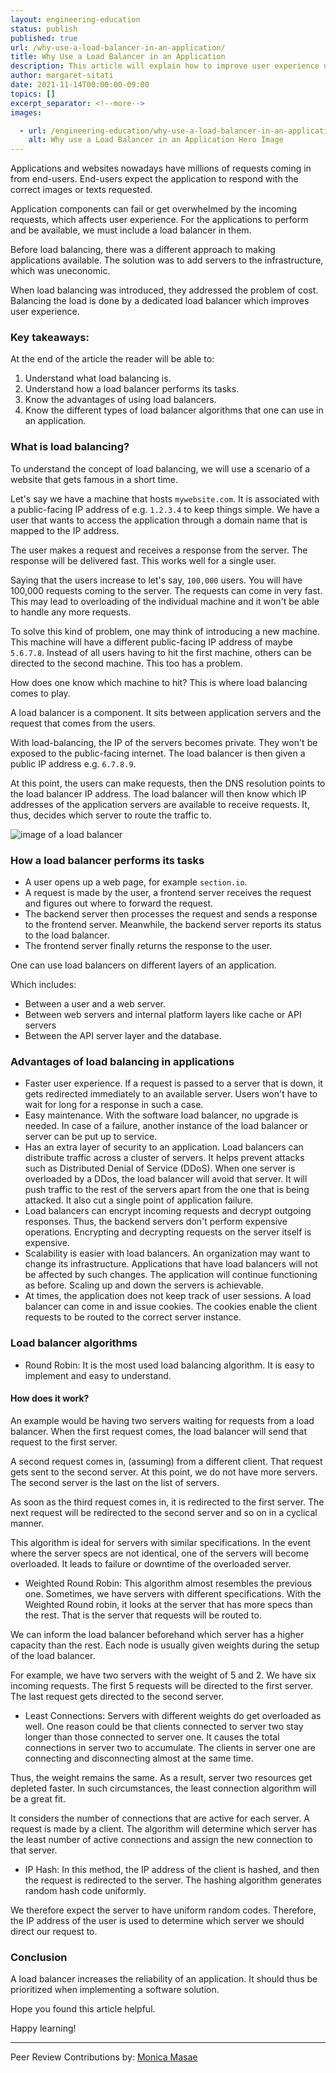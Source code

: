 ```yaml
---
layout: engineering-education
status: publish
published: true
url: /why-use-a-load-balancer-in-an-application/
title: Why Use a Load Balancer in an Application
description: This article will explain how to improve user experience using a load balancer in an application. Load balancers can distribute traffic across a cluster of servers.
author: margaret-sitati
date: 2021-11-14T00:00:00-09:00
topics: []
excerpt_separator: <!--more-->
images:

  - url: /engineering-education/why-use-a-load-balancer-in-an-application/hero.jpg
    alt: Why use a Load Balancer in an Application Hero Image
---
```

Applications and websites nowadays have millions of requests coming in from end-users. End-users expect the application to respond with the correct images or texts requested.
<!--more-->
Application components can fail or get overwhelmed by the incoming requests, which affects user experience. For the applications to perform and be available, we must include a load balancer in them. 

Before load balancing, there was a different approach to making applications available. The solution was to add servers to the infrastructure, which was uneconomic. 

When load balancing was introduced, they addressed the problem of cost. Balancing the load is done by a dedicated load balancer which improves user experience.

### Key takeaways:
At the end of the article the reader will be able to:
1. Understand what load balancing is.
2. Understand how a load balancer performs its tasks.
3. Know the advantages of using load balancers.
4. Know the different types of load balancer algorithms that one can use in an application.

### What is load balancing?
To understand the concept of load balancing, we will use a scenario of a website that gets famous in a short time. 

Let's say we have a machine that hosts `mywebsite.com`. It is associated with a public-facing IP address of e.g. `1.2.3.4` to keep things simple. We have a user that wants to access the application through a domain name that is mapped to the IP address.

The user makes a request and receives a response from the server. The response will be delivered fast. This works well for a single user. 

Saying that the users increase to let's say, `100,000` users. You will have 100,000 requests coming to the server. The requests can come in very fast. This may lead to overloading of the individual machine and it won't be able to handle any more requests. 

To solve this kind of problem, one may think of introducing a new machine. This machine will have a different public-facing IP address of maybe `5.6.7.8`. Instead of all users having to hit the first machine, others can be directed to the second machine. This too has a problem.

How does one know which machine to hit? This is where load balancing comes to play. 

A load balancer is a component. It sits between application servers and the request that comes from the users. 

With load-balancing, the IP of the servers becomes private. They won't be exposed to the public-facing internet. The load balancer is then given a public IP address e.g. `6.7.8.9`. 

At this point, the users can make requests, then the DNS resolution points to the load balancer IP address. The load balancer will then know which IP addresses of the application servers are available to receive requests. It, thus, decides which server to route the traffic to.

![image of a load balancer](/engineering-education/why-use-a-load-balancer-in-an-application/loadbalancing.png)

### How a load balancer performs its tasks
- A user opens up a web page, for example `section.io`.
- A request is made by the user, a frontend server receives the request and figures out where to forward the request. 
- The backend server then processes the request and sends a response to the frontend server. Meanwhile, the backend server reports its status to the load balancer.
- The frontend server finally returns the response to the user.

One can use load balancers on different layers of an application. 

Which includes:
- Between a user and a web server.
- Between web servers and internal platform layers like cache or API servers
- Between the API server layer and the database.

### Advantages of load balancing in applications
- Faster user experience. If a request is passed to a server that is down, it gets redirected immediately to an available server. Users won't have to wait for long for a response in such a case.
- Easy maintenance. With the software load balancer, no upgrade is needed. In case of a failure, another instance of the load balancer or server can be put up to service. 
- Has an extra layer of security to an application. Load balancers can distribute traffic across a cluster of servers. It helps prevent attacks such as Distributed Denial of Service (DDoS). When one server is overloaded by a DDos, the load balancer will avoid that server. It will push traffic to the rest of the servers apart from the one that is being attacked. It also cut a single point of application failure.
- Load balancers can encrypt incoming requests and decrypt outgoing responses. Thus, the backend servers don't perform expensive operations. Encrypting and decrypting requests on the server itself is expensive. 
- Scalability is easier with load balancers. An organization may want to change its infrastructure. Applications that have load balancers will not be affected by such changes. The application will continue functioning as before. Scaling up and down the servers is achievable. 
- At times, the application does not keep track of user sessions. A load balancer can come in and issue cookies. The cookies enable the client requests to be routed to the correct server instance.

### Load balancer algorithms
- Round Robin: It is the most used load balancing algorithm. It is easy to implement and easy to understand. 

#### How does it work?
An example would be having two servers waiting for requests from a load balancer. When the first request comes, the load balancer will send that request to the first server.

A second request comes in, (assuming) from a different client. That request gets sent to the second server. At this point, we do not have more servers. The second server is the last on the list of servers. 

As soon as the third request comes in, it is redirected to the first server. The next request will be redirected to the second server and so on in a cyclical manner. 

This algorithm is ideal for servers with similar specifications. In the event where the server specs are not identical, one of the servers will become overloaded. It leads to failure or downtime of the overloaded server.

- Weighted Round Robin: This algorithm almost resembles the previous one. Sometimes, we have servers with different specifications. With the Weighted Round robin, it looks at the server that has more specs than the rest. That is the server that requests will be routed to. 

We can inform the load balancer beforehand which server has a higher capacity than the rest. Each node is usually given weights during the setup of the load balancer. 

For example, we have two servers with the weight of 5 and 2. We have six incoming requests. The first 5 requests will be directed to the first server. The last request gets directed to the second server.

- Least Connections: Servers with different weights do get overloaded as well. One reason could be that clients connected to server two stay longer than those connected to server one. It causes the total connections in server two to accumulate. The clients in server one are connecting and disconnecting almost at the same time. 

Thus, the weight remains the same. As a result, server two resources get depleted faster. In such circumstances, the least connection algorithm will be a great fit.

It considers the number of connections that are active for each server. A request is made by a client. The algorithm will determine which server has the least number of active connections and assign the new connection to that server.

- IP Hash: In this method, the IP address of the client is hashed, and then the request is redirected to the server. The hashing algorithm generates random hash code uniformly. 

We therefore expect the server to have uniform random codes. Therefore, the IP address of the user is used to determine which server we should direct our request to. 

### Conclusion
A load balancer increases the reliability of an application. It should thus be prioritized when implementing a software solution.

Hope you found this article helpful.

Happy learning!

---
Peer Review Contributions by: [Monica Masae](/engineering-education/authors/monica-masae/)
